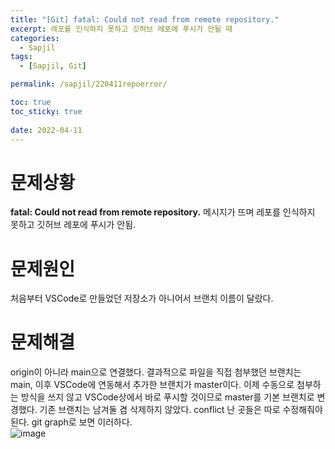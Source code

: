 ```yaml
---
title: "[Git] fatal: Could not read from remote repository."
excerpt: 레포를 인식하지 못하고 깃허브 레포에 푸시가 안될 때
categories:
  - Sapjil
tags:
  - [Sapjil, Git]

permalink: /sapjil/220411repoerror/

toc: true
toc_sticky: true
 
date: 2022-04-11
---
```


# 문제상황
**fatal: Could not read from remote repository.** 메시지가 뜨며 레포를 인식하지 못하고 깃허브 레포에 푸시가 안됨.

# 문제원인
처음부터 VSCode로 만들었던 저장소가 아니어서 브랜치 이름이 달랐다.

# 문제해결
origin이 아니라 main으로 연결했다. 결과적으로 파일을 직접 첨부했던 브랜치는 main, 이후 VSCode에 연동해서 추가한 브랜치가 master이다.
이제 수동으로 첨부하는 방식을 쓰지 않고 VSCode상에서 바로 푸시할 것이므로 master를 기본 브랜치로 변경했다. 기존 브랜치는 남겨둘 겸 삭제하지 않았다.
conflict 난 곳들은 따로 수정해줘야된다. git graph로 보면 이러하다.</br>
![image](https://user-images.githubusercontent.com/49031232/162668052-a3dee289-4f28-4210-b6fb-ced1d956be44.png)

